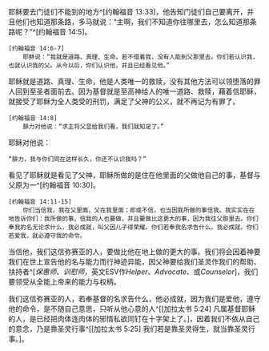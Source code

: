 耶稣要去门徒们不能到的地方^[约翰福音 13:33]，他告知门徒们自己要离开，并且他们也知道那条路，多马就说：“主啊，我们不知道你往哪里去，怎么知道那条路呢？”^[约翰福音 14:5]。

    [约翰福音 14:6-7]
        耶稣说：“我就是道路、真理、生命。若不借着我，没有人能到父那里去。你们若认识我，也就认识我的父。从今以后，你们认识他，并且已经看见他。”

耶稣就是道路、真理、生命，他是人类唯一的救赎，没有其他方法可以领堕落的罪人回到至圣者面前去。因为基督就是至高神给人的唯一道路、救赎，藉着信耶稣，就接受了耶稣为全人类受的刑罚，满足了父神的公义，就不再记为有罪了。

    [约翰福音 14:8]
        腓力对他说：“求主将父显给我们看，我们就知足了。”

耶稣对他说：

    “腓力，我与你们同在这样长久，你还不认识我吗？”

看见了耶稣就是看见了父神，耶稣所做的是住在他里面的父做他自己的事，基督与父原为一^[约翰福音 10:30]。

    [约翰福音 14:11-15]
        你们当信我，我在父里面，父在我里面；即或不信，也当因我所做的事信我。我实实在在地告诉你们：我所做的事，信我的人也要做，并且要做比这更大的事，因为我往父那里去。你们奉我的名无论求什么，我必成就，叫父因儿子得荣耀。你们若奉我名求告什么，我必成就。你们若爱我，就必遵守我的命令。

当信他，我们这信弥赛亚的人，要做比他在地上做的更大的事。我们将会因着神要我们在世上宣告他的名与能力而行神迹异能，因父神要给我们圣灵作我们的帮助、扶持者^[*保惠师*、*训慰师*，英文ESV作*Helper*、*Advocate*、或*Counselor*]，我们要领受从全能上帝来的能力与权柄。

我们这信弥赛亚的人，若奉基督的名求告什么，他必成就，因为我们是爱他，遵守他的命令，是不随自己意思，只听从他心意的人^[[加拉太书 5:24] 凡属基督耶稣的人，是已经把肉体连肉体的邪情私欲同钉在十字架上了。]，因着我们不依从自己的意念，乃是靠圣灵行事^[[加拉太书 5:25] 我们若是靠圣灵得生，就当靠圣灵行事。]。
